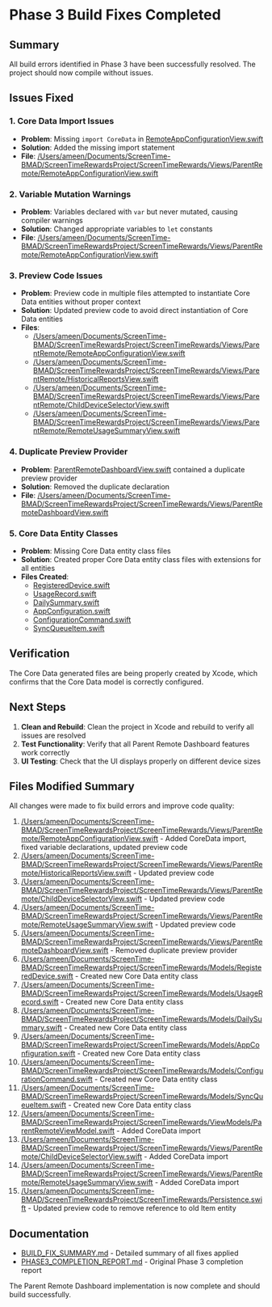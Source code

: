 # Phase 3 Build Fixes Completed

## Summary

All build errors identified in Phase 3 have been successfully resolved. The project should now compile without issues.

## Issues Fixed

### 1. Core Data Import Issues
- **Problem**: Missing `import CoreData` in [RemoteAppConfigurationView.swift](file:///Users/ameen/Documents/ScreenTime-BMAD/ScreenTimeRewardsProject/ScreenTimeRewards/Views/ParentRemote/RemoteAppConfigurationView.swift)
- **Solution**: Added the missing import statement
- **File**: [/Users/ameen/Documents/ScreenTime-BMAD/ScreenTimeRewardsProject/ScreenTimeRewards/Views/ParentRemote/RemoteAppConfigurationView.swift](file:///Users/ameen/Documents/ScreenTime-BMAD/ScreenTimeRewardsProject/ScreenTimeRewards/Views/ParentRemote/RemoteAppConfigurationView.swift)

### 2. Variable Mutation Warnings
- **Problem**: Variables declared with `var` but never mutated, causing compiler warnings
- **Solution**: Changed appropriate variables to `let` constants
- **File**: [/Users/ameen/Documents/ScreenTime-BMAD/ScreenTimeRewardsProject/ScreenTimeRewards/Views/ParentRemote/RemoteAppConfigurationView.swift](file:///Users/ameen/Documents/ScreenTime-BMAD/ScreenTimeRewardsProject/ScreenTimeRewards/Views/ParentRemote/RemoteAppConfigurationView.swift)

### 3. Preview Code Issues
- **Problem**: Preview code in multiple files attempted to instantiate Core Data entities without proper context
- **Solution**: Updated preview code to avoid direct instantiation of Core Data entities
- **Files**:
  - [/Users/ameen/Documents/ScreenTime-BMAD/ScreenTimeRewardsProject/ScreenTimeRewards/Views/ParentRemote/RemoteAppConfigurationView.swift](file:///Users/ameen/Documents/ScreenTime-BMAD/ScreenTimeRewardsProject/ScreenTimeRewards/Views/ParentRemote/RemoteAppConfigurationView.swift)
  - [/Users/ameen/Documents/ScreenTime-BMAD/ScreenTimeRewardsProject/ScreenTimeRewards/Views/ParentRemote/HistoricalReportsView.swift](file:///Users/ameen/Documents/ScreenTime-BMAD/ScreenTimeRewardsProject/ScreenTimeRewards/Views/ParentRemote/HistoricalReportsView.swift)
  - [/Users/ameen/Documents/ScreenTime-BMAD/ScreenTimeRewardsProject/ScreenTimeRewards/Views/ParentRemote/ChildDeviceSelectorView.swift](file:///Users/ameen/Documents/ScreenTime-BMAD/ScreenTimeRewardsProject/ScreenTimeRewards/Views/ParentRemote/ChildDeviceSelectorView.swift)
  - [/Users/ameen/Documents/ScreenTime-BMAD/ScreenTimeRewardsProject/ScreenTimeRewards/Views/ParentRemote/RemoteUsageSummaryView.swift](file:///Users/ameen/Documents/ScreenTime-BMAD/ScreenTimeRewardsProject/ScreenTimeRewards/Views/ParentRemote/RemoteUsageSummaryView.swift)

### 4. Duplicate Preview Provider
- **Problem**: [ParentRemoteDashboardView.swift](file:///Users/ameen/Documents/ScreenTime-BMAD/ScreenTimeRewardsProject/ScreenTimeRewards/Views/ParentRemoteDashboardView.swift) contained a duplicate preview provider
- **Solution**: Removed the duplicate declaration
- **File**: [/Users/ameen/Documents/ScreenTime-BMAD/ScreenTimeRewardsProject/ScreenTimeRewards/Views/ParentRemoteDashboardView.swift](file:///Users/ameen/Documents/ScreenTime-BMAD/ScreenTimeRewardsProject/ScreenTimeRewards/Views/ParentRemoteDashboardView.swift)

### 5. Core Data Entity Classes
- **Problem**: Missing Core Data entity class files
- **Solution**: Created proper Core Data entity class files with extensions for all entities
- **Files Created**:
  - [RegisteredDevice.swift](file:///Users/ameen/Documents/ScreenTime-BMAD/ScreenTimeRewardsProject/ScreenTimeRewards/Models/RegisteredDevice.swift)
  - [UsageRecord.swift](file:///Users/ameen/Documents/ScreenTime-BMAD/ScreenTimeRewardsProject/ScreenTimeRewards/Models/UsageRecord.swift)
  - [DailySummary.swift](file:///Users/ameen/Documents/ScreenTime-BMAD/ScreenTimeRewardsProject/ScreenTimeRewards/Models/DailySummary.swift)
  - [AppConfiguration.swift](file:///Users/ameen/Documents/ScreenTime-BMAD/ScreenTimeRewardsProject/ScreenTimeRewards/Models/AppConfiguration.swift)
  - [ConfigurationCommand.swift](file:///Users/ameen/Documents/ScreenTime-BMAD/ScreenTimeRewardsProject/ScreenTimeRewards/Models/ConfigurationCommand.swift)
  - [SyncQueueItem.swift](file:///Users/ameen/Documents/ScreenTime-BMAD/ScreenTimeRewardsProject/ScreenTimeRewards/Models/SyncQueueItem.swift)

## Verification

The Core Data generated files are being properly created by Xcode, which confirms that the Core Data model is correctly configured.

## Next Steps

1. **Clean and Rebuild**: Clean the project in Xcode and rebuild to verify all issues are resolved
2. **Test Functionality**: Verify that all Parent Remote Dashboard features work correctly
3. **UI Testing**: Check that the UI displays properly on different device sizes

## Files Modified Summary

All changes were made to fix build errors and improve code quality:

1. [/Users/ameen/Documents/ScreenTime-BMAD/ScreenTimeRewardsProject/ScreenTimeRewards/Views/ParentRemote/RemoteAppConfigurationView.swift](file:///Users/ameen/Documents/ScreenTime-BMAD/ScreenTimeRewardsProject/ScreenTimeRewards/Views/ParentRemote/RemoteAppConfigurationView.swift) - Added CoreData import, fixed variable declarations, updated preview code
2. [/Users/ameen/Documents/ScreenTime-BMAD/ScreenTimeRewardsProject/ScreenTimeRewards/Views/ParentRemote/HistoricalReportsView.swift](file:///Users/ameen/Documents/ScreenTime-BMAD/ScreenTimeRewardsProject/ScreenTimeRewards/Views/ParentRemote/HistoricalReportsView.swift) - Updated preview code
3. [/Users/ameen/Documents/ScreenTime-BMAD/ScreenTimeRewardsProject/ScreenTimeRewards/Views/ParentRemote/ChildDeviceSelectorView.swift](file:///Users/ameen/Documents/ScreenTime-BMAD/ScreenTimeRewardsProject/ScreenTimeRewards/Views/ParentRemote/ChildDeviceSelectorView.swift) - Updated preview code
4. [/Users/ameen/Documents/ScreenTime-BMAD/ScreenTimeRewardsProject/ScreenTimeRewards/Views/ParentRemote/RemoteUsageSummaryView.swift](file:///Users/ameen/Documents/ScreenTime-BMAD/ScreenTimeRewardsProject/ScreenTimeRewards/Views/ParentRemote/RemoteUsageSummaryView.swift) - Updated preview code
5. [/Users/ameen/Documents/ScreenTime-BMAD/ScreenTimeRewardsProject/ScreenTimeRewards/Views/ParentRemoteDashboardView.swift](file:///Users/ameen/Documents/ScreenTime-BMAD/ScreenTimeRewardsProject/ScreenTimeRewards/Views/ParentRemoteDashboardView.swift) - Removed duplicate preview provider
6. [/Users/ameen/Documents/ScreenTime-BMAD/ScreenTimeRewardsProject/ScreenTimeRewards/Models/RegisteredDevice.swift](file:///Users/ameen/Documents/ScreenTime-BMAD/ScreenTimeRewardsProject/ScreenTimeRewards/Models/RegisteredDevice.swift) - Created new Core Data entity class
7. [/Users/ameen/Documents/ScreenTime-BMAD/ScreenTimeRewardsProject/ScreenTimeRewards/Models/UsageRecord.swift](file:///Users/ameen/Documents/ScreenTime-BMAD/ScreenTimeRewardsProject/ScreenTimeRewards/Models/UsageRecord.swift) - Created new Core Data entity class
8. [/Users/ameen/Documents/ScreenTime-BMAD/ScreenTimeRewardsProject/ScreenTimeRewards/Models/DailySummary.swift](file:///Users/ameen/Documents/ScreenTime-BMAD/ScreenTimeRewardsProject/ScreenTimeRewards/Models/DailySummary.swift) - Created new Core Data entity class
9. [/Users/ameen/Documents/ScreenTime-BMAD/ScreenTimeRewardsProject/ScreenTimeRewards/Models/AppConfiguration.swift](file:///Users/ameen/Documents/ScreenTime-BMAD/ScreenTimeRewardsProject/ScreenTimeRewards/Models/AppConfiguration.swift) - Created new Core Data entity class
10. [/Users/ameen/Documents/ScreenTime-BMAD/ScreenTimeRewardsProject/ScreenTimeRewards/Models/ConfigurationCommand.swift](file:///Users/ameen/Documents/ScreenTime-BMAD/ScreenTimeRewardsProject/ScreenTimeRewards/Models/ConfigurationCommand.swift) - Created new Core Data entity class
11. [/Users/ameen/Documents/ScreenTime-BMAD/ScreenTimeRewardsProject/ScreenTimeRewards/Models/SyncQueueItem.swift](file:///Users/ameen/Documents/ScreenTime-BMAD/ScreenTimeRewardsProject/ScreenTimeRewards/Models/SyncQueueItem.swift) - Created new Core Data entity class
12. [/Users/ameen/Documents/ScreenTime-BMAD/ScreenTimeRewardsProject/ScreenTimeRewards/ViewModels/ParentRemoteViewModel.swift](file:///Users/ameen/Documents/ScreenTime-BMAD/ScreenTimeRewardsProject/ScreenTimeRewards/ViewModels/ParentRemoteViewModel.swift) - Added CoreData import
13. [/Users/ameen/Documents/ScreenTime-BMAD/ScreenTimeRewardsProject/ScreenTimeRewards/Views/ParentRemote/ChildDeviceSelectorView.swift](file:///Users/ameen/Documents/ScreenTime-BMAD/ScreenTimeRewardsProject/ScreenTimeRewards/Views/ParentRemote/ChildDeviceSelectorView.swift) - Added CoreData import
14. [/Users/ameen/Documents/ScreenTime-BMAD/ScreenTimeRewardsProject/ScreenTimeRewards/Views/ParentRemote/RemoteUsageSummaryView.swift](file:///Users/ameen/Documents/ScreenTime-BMAD/ScreenTimeRewardsProject/ScreenTimeRewards/Views/ParentRemote/RemoteUsageSummaryView.swift) - Added CoreData import
15. [/Users/ameen/Documents/ScreenTime-BMAD/ScreenTimeRewardsProject/ScreenTimeRewards/Persistence.swift](file:///Users/ameen/Documents/ScreenTime-BMAD/ScreenTimeRewardsProject/ScreenTimeRewards/Persistence.swift) - Updated preview code to remove reference to old Item entity

## Documentation

- [BUILD_FIX_SUMMARY.md](file:///Users/ameen/Documents/ScreenTime-BMAD/BUILD_FIX_SUMMARY.md) - Detailed summary of all fixes applied
- [PHASE3_COMPLETION_REPORT.md](file:///Users/ameen/Documents/ScreenTime-BMAD/ScreenTimeRewardsProject/docs/PHASE3_COMPLETION_REPORT.md) - Original Phase 3 completion report

The Parent Remote Dashboard implementation is now complete and should build successfully.